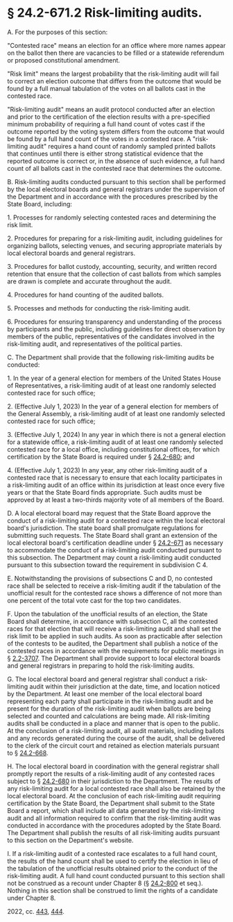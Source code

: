 # § 24.2-671.2 Risk-limiting audits.

<p>A. For the purposes of this section:</p><p>"Contested race" means an election for an office where more names appear on the ballot then there are vacancies to be filled or a statewide referendum or proposed constitutional amendment.</p><p>"Risk limit" means the largest probability that the risk-limiting audit will fail to correct an election outcome that differs from the outcome that would be found by a full manual tabulation of the votes on all ballots cast in the contested race.</p><p>"Risk-limiting audit" means an audit protocol conducted after an election and prior to the certification of the election results with a pre-specified minimum probability of requiring a full hand count of votes cast if the outcome reported by the voting system differs from the outcome that would be found by a full hand count of the votes in a contested race. A "risk-limiting audit" requires a hand count of randomly sampled printed ballots that continues until there is either strong statistical evidence that the reported outcome is correct or, in the absence of such evidence, a full hand count of all ballots cast in the contested race that determines the outcome.</p><p>B. Risk-limiting audits conducted pursuant to this section shall be performed by the local electoral boards and general registrars under the supervision of the Department and in accordance with the procedures prescribed by the State Board, including:</p><p>1. Processes for randomly selecting contested races and determining the risk limit.</p><p>2. Procedures for preparing for a risk-limiting audit, including guidelines for organizing ballots, selecting venues, and securing appropriate materials by local electoral boards and general registrars.</p><p>3. Procedures for ballot custody, accounting, security, and written record retention that ensure that the collection of cast ballots from which samples are drawn is complete and accurate throughout the audit.</p><p>4. Procedures for hand counting of the audited ballots.</p><p>5. Processes and methods for conducting the risk-limiting audit.</p><p>6. Procedures for ensuring transparency and understanding of the process by participants and the public, including guidelines for direct observation by members of the public, representatives of the candidates involved in the risk-limiting audit, and representatives of the political parties.</p><p>C. The Department shall provide that the following risk-limiting audits be conducted:</p><p>1. In the year of a general election for members of the United States House of Representatives, a risk-limiting audit of at least one randomly selected contested race for such office;</p><p>2. (Effective July 1, 2023) In the year of a general election for members of the General Assembly, a risk-limiting audit of at least one randomly selected contested race for such office;</p><p>3. (Effective July 1, 2024) In any year in which there is not a general election for a statewide office, a risk-limiting audit of at least one randomly selected contested race for a local office, including constitutional offices, for which certification by the State Board is required under § <a href='/vacode/24.2-680/'>24.2-680</a>; and</p><p>4. (Effective July 1, 2023) In any year, any other risk-limiting audit of a contested race that is necessary to ensure that each locality participates in a risk-limiting audit of an office within its jurisdiction at least once every five years or that the State Board finds appropriate. Such audits must be approved by at least a two-thirds majority vote of all members of the Board.</p><p>D. A local electoral board may request that the State Board approve the conduct of a risk-limiting audit for a contested race within the local electoral board's jurisdiction. The state board shall promulgate regulations for submitting such requests. The State Board shall grant an extension of the local electoral board's certification deadline under § <a href='/vacode/24.2-671/'>24.2-671</a> as necessary to accommodate the conduct of a risk-limiting audit conducted pursuant to this subsection. The Department may count a risk-limiting audit conducted pursuant to this subsection toward the requirement in subdivision C 4.</p><p>E. Notwithstanding the provisions of subsections C and D, no contested race shall be selected to receive a risk-limiting audit if the tabulation of the unofficial result for the contested race shows a difference of not more than one percent of the total vote cast for the top two candidates.</p><p>F. Upon the tabulation of the unofficial results of an election, the State Board shall determine, in accordance with subsection C, all the contested races for that election that will receive a risk-limiting audit and shall set the risk limit to be applied in such audits. As soon as practicable after selection of the contests to be audited, the Department shall publish a notice of the contested races in accordance with the requirements for public meetings in § <a href='/vacode/2.2-3707/'>2.2-3707</a>. The Department shall provide support to local electoral boards and general registrars in preparing to hold the risk-limiting audits.</p><p>G. The local electoral board and general registrar shall conduct a risk-limiting audit within their jurisdiction at the date, time, and location noticed by the Department. At least one member of the local electoral board representing each party shall participate in the risk-limiting audit and be present for the duration of the risk-limiting audit when ballots are being selected and counted and calculations are being made. All risk-limiting audits shall be conducted in a place and manner that is open to the public. At the conclusion of a risk-limiting audit, all audit materials, including ballots and any records generated during the course of the audit, shall be delivered to the clerk of the circuit court and retained as election materials pursuant to § <a href='/vacode/24.2-668/'>24.2-668</a>.</p><p>H. The local electoral board in coordination with the general registrar shall promptly report the results of a risk-limiting audit of any contested races subject to § <a href='/vacode/24.2-680/'>24.2-680</a> in their jurisdiction to the Department. The results of any risk-limiting audit for a local contested race shall also be retained by the local electoral board. At the conclusion of each risk-limiting audit requiring certification by the State Board, the Department shall submit to the State Board a report, which shall include all data generated by the risk-limiting audit and all information required to confirm that the risk-limiting audit was conducted in accordance with the procedures adopted by the State Board. The Department shall publish the results of all risk-limiting audits pursuant to this section on the Department's website.</p><p>I. If a risk-limiting audit of a contested race escalates to a full hand count, the results of the hand count shall be used to certify the election in lieu of the tabulation of the unofficial results obtained prior to the conduct of the risk-limiting audit. A full hand count conducted pursuant to this section shall not be construed as a recount under Chapter 8 (§ <a href='/vacode/24.2-800/'>24.2-800</a> et seq.). Nothing in this section shall be construed to limit the rights of a candidate under Chapter 8.</p><p>2022, cc. <a href='http://lis.virginia.gov/cgi-bin/legp604.exe?221+ful+CHAP0443'>443</a>, <a href='http://lis.virginia.gov/cgi-bin/legp604.exe?221+ful+CHAP0444'>444</a>.</p>